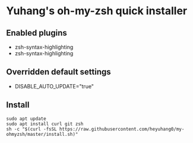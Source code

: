 # Yuhang's oh-my-zsh quick installer

## Enabled plugins
* zsh-syntax-highlighting
* zsh-syntax-highlighting

## Overridden default settings
* DISABLE_AUTO_UPDATE="true"

## Install

```
sudo apt update
sudo apt install curl git zsh
sh -c "$(curl -fsSL https://raw.githubusercontent.com/heyuhang0/my-ohmyzsh/master/install.sh)"
```
